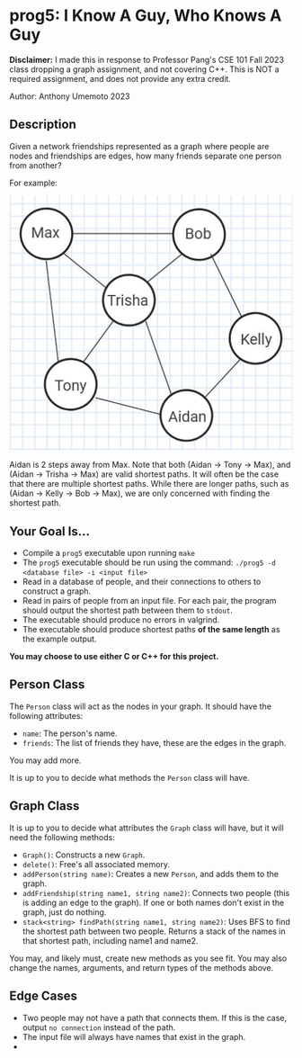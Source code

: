 # prog5: I Know A Guy, Who Knows A Guy

**Disclaimer:** I made this in response to Professor Pang's CSE 101 Fall 2023 class dropping a graph assignment, and not covering C++. This is NOT a required assignment, and does not provide any extra credit.

Author: Anthony Umemoto 2023

## Description

Given a network friendships represented as a graph where people are nodes and friendships are edges, how many friends separate one person from another?

For example:

![Example Graph](./img/graph.JPG)

Aidan is 2 steps away from Max. Note that both (Aidan -> Tony -> Max), and (Aidan -> Trisha -> Max) are valid shortest paths. It will often be the case that there are multiple shortest paths. While there are longer paths, such as (Aidan -> Kelly -> Bob -> Max), we are only concerned with finding the shortest path.

## Your Goal Is...

* Compile a `prog5` executable upon running `make`
* The `prog5` executable should be run using the command:
`./prog5 -d <database file> -i <input file>`
* Read in a database of people, and their connections to others to construct a graph.
* Read in pairs of people from an input file. For each pair, the program should output the shortest path between them to `stdout`.
* The executable should produce no errors in valgrind.
* The executable should produce shortest paths **of the same length** as the example output.

**You may choose to use either C or C++ for this project.**

## Person Class

The `Person` class will act as the nodes in your graph. It should have the following attributes:

* `name`: The person's name.
* `friends`: The list of friends they have, these are the edges in the graph.

You may add more.

It is up to you to decide what methods the `Person` class will have.

## Graph Class

It is up to you to decide what attributes the `Graph` class will have, but it will need the following methods:

* `Graph()`: Constructs a new `Graph`.
* `delete()`: Free's all associated memory.
* `addPerson(string name)`: Creates a new `Person`, and adds them to the graph.
* `addFriendship(string name1, string name2)`: Connects two people (this is adding an edge to the graph). If one or both names don't exist in the graph, just do nothing.
* `stack<string> findPath(string name1, string name2)`: Uses BFS to find the shortest path between two people. Returns a stack of the names in that shortest path, including name1 and name2.

You may, and likely must, create new methods as you see fit. You may also change the names, arguments, and return types of the methods above.

## Edge Cases

* Two people may not have a path that connects them. If this is the case, output `no connection` instead of the path.
* The input file will always have names that exist in the graph.
* 